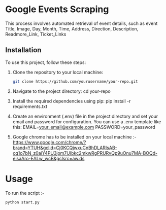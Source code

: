 # Google Events Scraping
This process involves automated retrieval of event details, such as event 
Title, Image, Day, Month, Time,
Address, Direction, Description,
Readmore_Link, Ticket_Links

## Installation

To use this project, follow these steps:

1. Clone the repository to your local machine:

   ```bash
   git clone https://github.com/yourusername/your-repo.git

2. Navigate to the project directory:
   cd your-repo

3. Install the required dependencies using pip:
   pip install -r requirements.txt

4. Create an environment (.env) file in the project directory and set your email and password for configuration. You can use a .env template like this:
   EMAIL=your_email@example.com
   PASSWORD=your_password

5. Google chrome has to be installed on your local machine :-
   https://www.google.com/chrome/?brand=YTUH&gclid=Cj0KCQjwxuCnBhDLARIsAB-cq1o7bN_z0aiY4PU3jom7UIbkc2mkwRgPRURvQp9uOnu7MA-BOQd-eisaAro-EALw_wcB&gclsrc=aw.ds

# Usage

   To run the script :-
   
   ```bash
   python start.py
